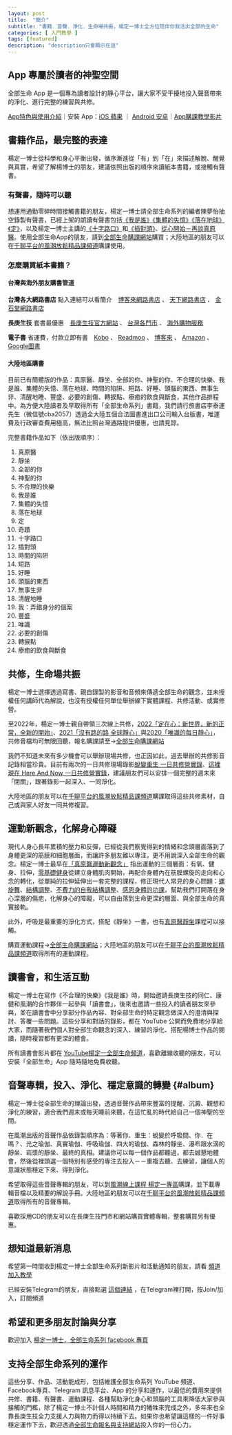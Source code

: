 ```yaml
---
layout: post
title:  "簡介"
subtitle: "書籍．音聲．淨化．生命場共振，楊定一博士全方位陪伴你我活出全部的生命"
categories: [ 入門教學 ]
tags: [featured]
description: "description只會顯示在這"
---
```





## App 專屬於讀者的神聖空間

全部生命 App 是一個專為讀者設計的靜心平台，讓大家不受干擾地投入聲音帶來的淨化、進行完整的練習與共修。

[App特色與使用介紹](https://totality-of-life.com/app/)｜安裝 App：[iOS 蘋果](https://apps.apple.com/us/app/%E5%85%A8%E9%83%A8%E7%94%9F%E5%91%BD/id1562059559)
｜
[Android 安卓](https://play.google.com/store/apps/details?id=app.totality)｜[App購課教學影片](https://fb.watch/d5S8J7Sbtp/) 

## 書籍作品，最完整的表達
楊定一博士從科學和身心平衡出發，循序漸進從「有」到「在」來描述解脫、醒覺與真實，希望了解楊博士的朋友，建議依照出版的順序來讀紙本書籍，或接觸有聲書。

### 有聲書，隨時可以聽
想運用通勤零碎時間接觸書籍的朋友，楊定一博士請全部生命系列的編者陳夢怡抽空錄製有聲書，已經上架的朗讀有聲書包括[《我是誰》](https://store.totality-of-life.com/#/album/B06_2017_Who_Am_I)[《集體的失憶》](https://store.totality-of-life.com/#/album/B07_2017_Collective_Amnesia)[《落在地球》](https://store.totality-of-life.com/#/album/B08_2017_Earthbound)[《定》](https://store.totality-of-life.com/#/album/B09_2017_Samadhi)，以及楊定一博士主講的[《十字路口》](https://store.totality-of-life.com/#/album/B12_2018_Crossroads)和[《插對頭》](https://store.totality-of-life.com/#/album/B13_2018_Plugged)、[從心開始－再談真原醫](https://store.totality-of-life.com/#/album/L02_Primordia_Medicine_From_Heart)。使用全部生命App的朋友，請到[全部生命購課網站](https://store.totality-of-life.com/#/)購買；大陸地區的朋友可以在[千聊平台的風潮放鬆精品課頻道](https://m.qlchat.com/wechat/page/live/2000001381695860)購課使用。

### 怎麼購買紙本書籍？ 

#### 台灣與海外朋友購書管道

**台灣各大網路書店** 點入連結可以看簡介　[博客來網路書店](https://search.books.com.tw/search/query/key/楊定一?sloc=reprod_k_1)
、
[天下網路書店](https://shop.cwbook.com.tw/v2/Search?q=楊定一&shopId=40358)
、
[金石堂網路書店](https://www.kingstone.com.tw/search/key/楊定一?)

**長庚生技** 套書最優惠　[長庚生技官方網站](https://www.cgb.com.tw/j2j0n/Product/Detail/FA02.do?dc_catexuid_0=5IZW47TTDNP_4374)
、
[台灣各門市](https://www.cgb.com.tw/j2j0n/Store.do)
、
[海外購物服務](https://www.cgb.com.tw/j2j0n/Product/OverSeaList.do)

**電子書**
省運費，付款立即有書　[Kobo](https://www.kobo.com/tw/zh/search?query=%E6%A5%8A%E5%AE%9A%E4%B8%80&ac=1&acp=%22%E6%A5%8A%E5%AE%9A%E4%B8%80%22&ac.author=%E6%A5%8A%E5%AE%9A%E4%B8%80&pageNumber=1)
、
[Readmoo](https://readmoo.com/search/keyword?q=楊定一&kw=楊定一&pi=0&st=true)
、
[博客來](https://search.books.com.tw/search/query/cat/6/qsub/E05/key/楊定一/adv_author/1/sort/1/c/1)
、
[Amazon](https://www.amazon.com/s?k=楊定一&i=digital-text&dm=true&ref=sr_moz_back)
、
[Google圖書](https://play.google.com/store/search?q=楊定一&c=books)

#### 大陸地區購書

目前已有簡體版的作品：真原醫、靜坐、全部的你、神聖的你、不合理的快樂、我是誰、集體的失憶、落在地球、時間的陷阱、短路、好睡、頭腦的東西、無事生非、清醒地睡、豐盛、必要的創傷、轉捩點、療癒的飲食與斷食，其他作品排程中。為方便大陸讀者及早取得所有「全部生命系列」書籍，我們請行旅書店李泰運先生（微信號cba2057）透過全大陸五個合法圖書進出口公司輸入台版書，唯運費及行政審查費用極高，無法比照台灣通路提供優惠，也請見諒。

完整書籍作品如下（依出版順序）：

1. 真原醫
2. 靜坐
3. 全部的你
4. 神聖的你
5. 不合理的快樂  
6. 我是誰
7. 集體的失憶
8. 落在地球
9. 定
10. 奇蹟   
11. 十字路口
12. 插對頭
13. 時間的陷阱
14. 短路
15. 好睡  
16. 頭腦的東西
17. 無事生非
18. 清醒地睡
19. 我：弄錯身分的個案
20. 豐盛  
21. 唯識
22. 必要的創傷
23. 轉捩點
24. 療癒的飲食與斷食    

## 共修，生命場共振

楊定一博士選擇透過寫書、親自錄製的影音和音頻來傳遞全部生命的觀念，並未授權任何講師代為解說，也沒有授權任何單位舉辦線下實體課程、共修活動、或實修營。

至2022年，楊定一博士親自帶領三次線上共修，[2022「定在心：新世界，新的正常，全新的開始」](https://store.totality-of-life.com/#/album/S07_2022_Abiding_in_the_Heart)、[2021「沒有路的路 全球靜心」](https://store.totality-of-life.com/#/album/S06_2021_No_Way_Back)與[2020「唯識的每日靜心」](https://store.totality-of-life.com/#/album/S05_2020_Consciousness_Only)，共修音檔均可無限回聽，報名購課請至→[全部生命購課網站](https://store.totality-of-life.com)

我們不知道未來有多少機會可以舉辦現場共修，也正因如此，過去舉辦的共修影音記錄相當珍貴。目前有兩次的一日共修現場錄影[蛻變重生 一日共修營實錄](https://store.totality-of-life.com/#/album/S01_2017_Transformation_and_Rebirthing)、[這裡現在 Here And Now 一日共修營實錄](https://store.totality-of-life.com/#/album/S02_2018_Here_and_Now)，建議朋友們可以安排一個完整的週末來「閉關」，跟著錄影一起深入、一同淨化。

大陸地區的朋友可以在[千聊平台的風潮放鬆精品課頻道](https://m.qlchat.com/wechat/page/live/2000001381695860)購課取得這些共修素材，自己或與家人好友一同共修複習。

## 運動新觀念，化解身心障礙

現代人身心長年累積的壓力和反彈，已經從我們察覺得到的情緒和念頭層面落到了身體更深的筋膜和細胞層面，而讓許多朋友難以專注，更不用說深入全部生命的觀念。楊定一博士最早在[「真原醫運動新觀念」](https://store.totality-of-life.com/#/album/E01_2008_New_Concepts_of_Exercises) 指出運動的三個層面：有氧、健身、拉伸，[零基礎健身](https://store.totality-of-life.com/#/album/E06_2022_Build_Your_Body_from_Zero)從建立身體肌肉開始，再配合身體內在筋膜螺旋的走向和心念的轉化，從單純的拉伸延伸出一套完整的課程，修正現代人常見的身心問題：[螺旋舞](https://store.totality-of-life.com/#/album/E02_2016_Vortex_Dance)、[結構調整](https://store.totality-of-life.com/#/album/E03_2018_Structural_Realignment)、[不費力的自我結構調整](https://store.totality-of-life.com/#/album/E05_2019_Effortless_Structural_Realignment)、[感恩身體的功課](https://store.totality-of-life.com/#/album/E04_2020_Sturctural_Realignment_with_Gratitude)，幫助我們打開落在身心深層的傷疤，化解身心的障礙，可以自由落到生命更深的層面、與全部生命的真實接軌。

此外，呼吸是最重要的淨化方式，搭配《靜坐》一書，也有[真原醫靜坐](https://store.totality-of-life.com/#/album/L01_Meditation)課程可以接觸。

購買運動課程→[全部生命購課網站](https://store.totality-of-life.com/)；大陸地區的朋友可以在[千聊平台的風潮放鬆精品課頻道](https://m.qlchat.com/wechat/page/live/2000001381695860)取得所有的運動課程。

## 讀書會，和生活互動

楊定一博士在寫作《不合理的快樂》《我是誰》時，開始邀請長庚生技的同仁、康健和風潮的合作夥伴一起參與「讀書會」，後來也邀請一些投入的讀者朋友來參與，並在讀書會中分享部分作品內容、對全部生命的特定觀念做深入的澄清與探討、答覆一些問題。這些分享和對話的錄影，都在 YouTube 公開而免費地分享給大家，而隨著我們個人對全部生命觀念的深入、練習的淨化、搭配楊博士作品的閱讀，隨時複習都有更深的體會。

所有讀書會影片都在 
[YouTube楊定一全部生命頻道](https://www.youtube.com/channel/UCEFnjJl7BoLtAbzpX_ELL-g)，喜歡離線收聽的朋友，可以安裝「全部生命」App 隨時隨地免費收聽。

## 音聲專輯，投入、淨化、穩定意識的轉變 {#album}
楊定一博士從全部生命的理論出發，透過音聲作品帶來豐富的提醒、沉澱、觀想和淨化的練習，適合我們週末或每天睡前來聽，在這忙亂的時代給自己一個神聖的空間。

在風潮出版的音聲作品依錄製順序為：等著你、重生：蛻變於呼吸間、你．在嗎？、光之瑜伽、真實瑜伽、呼吸瑜伽、四大的瑜伽、森林的靜坐、瀑布跟水滴的靜坐、岩漿的靜坐、最終的真相。建議你可以每一個作品都聽過，都去誠懇地體會，然後從裡頭選一個特別有感受的專注去投入－－重複去聽、去練習，讓個人的意識狀態穩定下來、得到淨化。

希望取得這些音聲專輯的朋友，可以到[風潮線上課程 楊定一專區](https://21days.windmusic.com.tw/portal_c1_cnt.php?owner_num=c1_51287&button_num=c1&folder_id=12385)購課，並下載專輯音檔以及精要的解說手冊。大陸地區的朋友可以在[千聊平台的風潮放鬆精品課頻道](https://m.qlchat.com/wechat/page/live/2000001381695860)取得所有的音聲專輯。

喜歡採用CD的朋友可以在長庚生技門市和網站購買實體專輯，整套購買另有優惠。


## 想知道最新消息
希望第一時間收到楊定一博士全部生命系列新影片和活動通知的朋友，請看
[頻道加入教學](https://reurl.cc/ra82xy)

已經安裝Telegram的朋友，直接點選
[這個連結](https://t.me/ConsciousnessOnly)
，在Telegram裡打開，按Join/加入，訂閱頻道

## 希望和更多朋友討論與分享
歡迎加入
[楊定一博士．全部生命系列 facebook 專頁](https://www.facebook.com/TheTotalityOfLife)

## 支持全部生命系列的運作
這些分享、作品、活動能成形，包括維護全部生命系列 YouTube 頻道、Facebook專頁、Telegram 訊息平台、App 的分享和運作，以最低的費用來提供共修、書籍、有聲書、運動課程、各種幫助淨化身心和頭腦的工具來降低大家參與接觸的門檻，除了楊定一博士不計個人時間和精力的犧牲來完成之外，多年來也全靠長庚生技全力支援人力與物力而得以持續下去。如果你也希望讓這樣的一件好事穩定運作下去，歡迎透過[全部生命報名與支持網站](https://store.totality-of-life.com/)投入你的一份心力。

